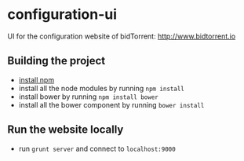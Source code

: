 # configuration-ui
UI for the configuration website of bidTorrent: http://www.bidtorrent.io

## Building the project

* [install npm](https://www.npmjs.com/#getting-started)
* install all the node modules by running `npm install`
* install bower by running `npm install bower`
* install all the bower component by running `bower install`

## Run the website locally

* run `grunt server` and connect to `localhost:9000`